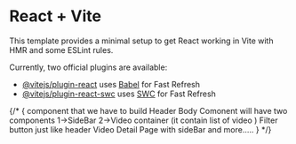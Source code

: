 # React + Vite

This template provides a minimal setup to get React working in Vite with HMR and some ESLint rules.

Currently, two official plugins are available:

- [@vitejs/plugin-react](https://github.com/vitejs/vite-plugin-react/blob/main/packages/plugin-react/README.md) uses [Babel](https://babeljs.io/) for Fast Refresh
- [@vitejs/plugin-react-swc](https://github.com/vitejs/vite-plugin-react-swc) uses [SWC](https://swc.rs/) for Fast Refresh

{/* {
      component that we have to build 
       Header 
       Body Comonent will have two components
         1->SideBar 
          2->Video container (it contain  list of  video )
       Filter button just like header 
       Video Detail Page with sideBar
       and more..... 
      } */}